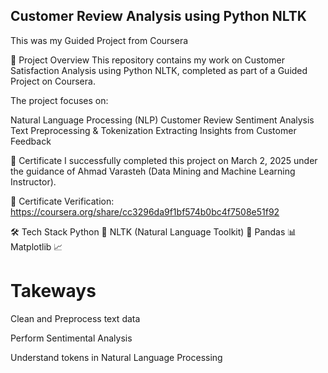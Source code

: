 ## Customer Review Analysis using Python NLTK
This was my Guided Project from Coursera

📜 Project Overview
This repository contains my work on Customer Satisfaction Analysis using Python NLTK, completed as part of a Guided Project on Coursera.

The project focuses on:

Natural Language Processing (NLP)
Customer Review Sentiment Analysis
Text Preprocessing & Tokenization
Extracting Insights from Customer Feedback

📜 Certificate
I successfully completed this project on March 2, 2025 under the guidance of Ahmad Varasteh (Data Mining and Machine Learning Instructor).

📜 Certificate Verification: https://coursera.org/share/cc3296da9f1bf574b0bc4f7508e51f92

🛠 Tech Stack
Python 🐍
NLTK (Natural Language Toolkit) 📝
Pandas 📊
Matplotlib 📈

# Takeways
 Clean and Preprocess text data   

 Perform Sentimental Analysis   

 Understand tokens in Natural Language Processing
